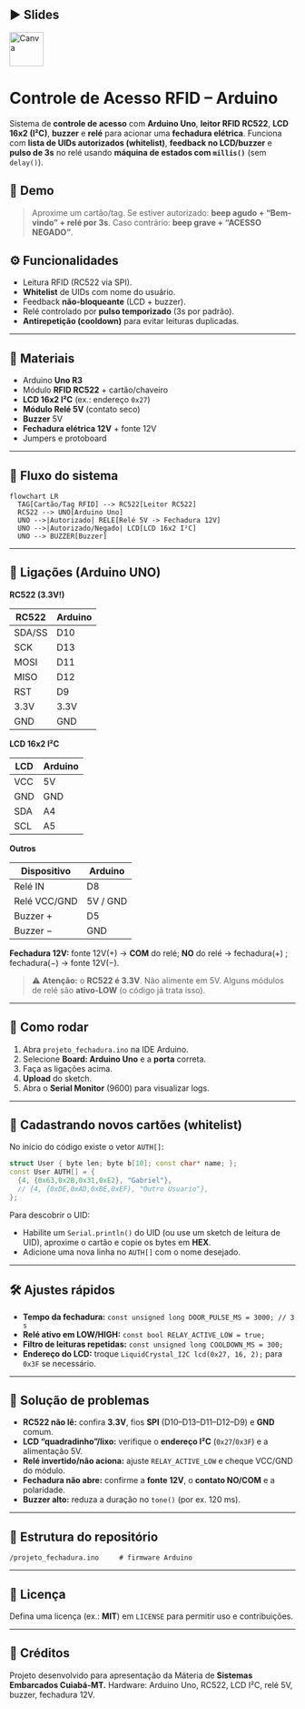 ## ▶️ Slides

<div align="left">
  <a href="https://www.canva.com/design/DAGxx7xiWSc/k8aTuja6I3d6Lep2KpNASQ/edit?utm_content=DAGxx7xiWSc&utm_campaign=designshare&utm_medium=link2&utm_source=sharebutton">
    <img
      src="https://img.shields.io/badge/ABRIR%20SLIDES%20NO%20CANVA-00C4CC?style=for-the-badge&logo=Canva&logoColor=white"
      height="60"
      alt="Canva"
    />
  </a>
</div>

# Controle de Acesso RFID – Arduino

Sistema de **controle de acesso** com **Arduino Uno**, **leitor RFID RC522**, **LCD 16x2 (I²C)**, **buzzer** e **relé** para acionar uma **fechadura elétrica**.
Funciona com **lista de UIDs autorizados (whitelist)**, **feedback no LCD/buzzer** e **pulso de 3s** no relé usando **máquina de estados com `millis()`** (sem `delay()`).

## 🎥 Demo

> Aproxime um cartão/tag. Se estiver autorizado: **beep agudo + “Bem-vindo” + relé por 3s**. Caso contrário: **beep grave + “ACESSO NEGADO”**.

## ⚙️ Funcionalidades

* Leitura RFID (RC522 via SPI).
* **Whitelist** de UIDs com nome do usuário.
* Feedback **não-bloqueante** (LCD + buzzer).
* Relé controlado por **pulso temporizado** (3s por padrão).
* **Antirepetição (cooldown)** para evitar leituras duplicadas.

---

## 🧰 Materiais

* Arduino **Uno R3**
* Módulo **RFID RC522** + cartão/chaveiro
* **LCD 16x2 I²C** (ex.: endereço `0x27`)
* **Módulo Relé 5V** (contato seco)
* **Buzzer** 5V
* **Fechadura elétrica 12V** + fonte 12V
* Jumpers e protoboard

---

## 🧪 Fluxo do sistema

```mermaid
flowchart LR
  TAG[Cartão/Tag RFID] --> RC522[Leitor RC522]
  RC522 --> UNO[Arduino Uno]
  UNO -->|Autorizado| RELE[Relé 5V -> Fechadura 12V]
  UNO -->|Autorizado/Negado| LCD[LCD 16x2 I²C]
  UNO --> BUZZER[Buzzer]
```

---

## 🔌 Ligações (Arduino UNO)

**RC522 (3.3V!)**

| RC522  | Arduino |
| ------ | ------- |
| SDA/SS | D10     |
| SCK    | D13     |
| MOSI   | D11     |
| MISO   | D12     |
| RST    | D9      |
| 3.3V   | 3.3V    |
| GND    | GND     |

**LCD 16x2 I²C**

| LCD | Arduino |
| --- | ------- |
| VCC | 5V      |
| GND | GND     |
| SDA | A4      |
| SCL | A5      |

**Outros**

| Dispositivo  | Arduino  |
| ------------ | -------- |
| Relé IN      | D8       |
| Relé VCC/GND | 5V / GND |
| Buzzer +     | D5       |
| Buzzer −     | GND      |

**Fechadura 12V:** fonte 12V(+) → **COM** do relé; **NO** do relé → fechadura(+) ; fechadura(−) → fonte 12V(−).

> ⚠️ **Atenção:** o **RC522 é 3.3V**. Não alimente em 5V.
> Alguns módulos de relé são **ativo-LOW** (o código já trata isso).

---

## 🚀 Como rodar

1. Abra `projeto_fechadura.ino` na IDE Arduino.
2. Selecione **Board: Arduino Uno** e a **porta** correta.
3. Faça as ligações acima.
4. **Upload** do sketch.
5. Abra o **Serial Monitor** (9600) para visualizar logs.

---

## 👥 Cadastrando novos cartões (whitelist)

No início do código existe o vetor `AUTH[]`:

```cpp
struct User { byte len; byte b[10]; const char* name; };
const User AUTH[] = {
  {4, {0x63,0x2B,0x31,0xE2}, "Gabriel"},
  // {4, {0xDE,0xAD,0xBE,0xEF}, "Outro Usuario"},
};
```

Para descobrir o UID:

* Habilite um `Serial.println()` do UID (ou use um sketch de leitura de UID), aproxime o cartão e copie os bytes em **HEX**.
* Adicione uma nova linha no `AUTH[]` com o nome desejado.

---

## 🛠️ Ajustes rápidos

* **Tempo da fechadura:**
  `const unsigned long DOOR_PULSE_MS = 3000; // 3 s`
* **Relé ativo em LOW/HIGH:**
  `const bool RELAY_ACTIVE_LOW = true;`
* **Filtro de leituras repetidas:**
  `const unsigned long COOLDOWN_MS = 300;`
* **Endereço do LCD:** troque `LiquidCrystal_I2C lcd(0x27, 16, 2);` para `0x3F` se necessário.

---

## 🧯 Solução de problemas

* **RC522 não lê:** confira **3.3V**, fios **SPI** (D10–D13–D11–D12–D9) e **GND** comum.
* **LCD “quadradinho”/lixo:** verifique o **endereço I²C** (`0x27`/`0x3F`) e a alimentação 5V.
* **Relé invertido/não aciona:** ajuste `RELAY_ACTIVE_LOW` e cheque VCC/GND do módulo.
* **Fechadura não abre:** confirme a **fonte 12V**, o **contato NO/COM** e a polaridade.
* **Buzzer alto:** reduza a duração no `tone()` (por ex. 120 ms).

---

## 📂 Estrutura do repositório

```
/projeto_fechadura.ino     # firmware Arduino
```

---

## 📜 Licença

Defina uma licença (ex.: **MIT**) em `LICENSE` para permitir uso e contribuições.

---

## 🤝 Créditos

Projeto desenvolvido para apresentação da Máteria de **Sistemas Embarcados Cuiabá-MT.**
Hardware: Arduino Uno, RC522, LCD I²C, relé 5V, buzzer, fechadura 12V.


